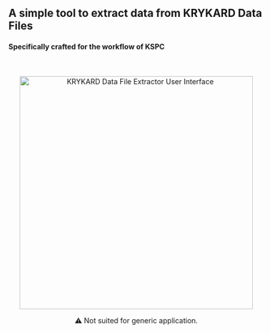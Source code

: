 ## A simple tool to extract data from KRYKARD Data Files 
#### Specifically crafted for the workflow of KSPC
 
<br><div align="center"> <img src="https://github.com/user-attachments/assets/a3e292c6-6c37-48e9-8b95-47cb57f3714a" alt="KRYKARD Data File Extractor User Interface" width="auto" height="460" /> </div>

<div align="center"> ⚠️ Not suited for generic application.</div>
